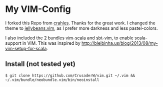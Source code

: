 My VIM-Config
==============

I forked this Repo from [crahles]. Thanks for the great work.
I changed the theme to [jellybeans.vim], as I prefer more darkness and less pastel-colors.

I also included the 2 bundles [vim-scala] and [sbt-vim], to enable scala-support in VIM. This was inspired by http://bleibinha.us/blog/2013/08/my-vim-setup-for-scala.

Install (not tested yet)
-------------
```
$ git clone https://github.com/CrusaderW/vim.git ~/.vim && ~/.vim/bundle/neobundle.vim/bin/neoinstall
```
[jellybeans.vim]: http://blog.infinitered.com/entries/show/6
[crahles]: https://github.com/crahles/vim
[vim-scala]: https://github.com/derekwyatt/vim-scala
[sbt-vim]: https://github.com/ktvoelker/sbt-vim

